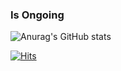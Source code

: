 ### Is Ongoing
![Anurag's GitHub stats](https://github-readme-stats.vercel.app/api?username=j2ong&show_icons=true&theme=radical)

[![Hits](https://hits.seeyoufarm.com/api/count/incr/badge.svg?url=https%3A%2F%2Fgithub.com%2Fwldldlsp%2Fhit-counter&count_bg=%23000000&title_bg=%23000000&icon=aiqfome.svg&icon_color=%23FFFFFF&title=%EB%B0%A9%EB%AC%B8%EC%9E%90&edge_flat=false)](https://hits.seeyoufarm.com)
<!--
[![Solved.ac
프로필](http://mazassumnida.wtf/api/mini/generate_badge?boj=wjd6254)](https://solved.ac/wjd6254) [![Instagram](https://img.shields.io/badge/Instagram-E4405F?style=flat&logo=Instagram&logoColor=white&color=blueviolet)](https://www.instagram.com/_wjdgus/)







Here are some ideas to get you started:

- 🔭 I’m currently working on ...
- 🌱 I’m currently learning ...
- 👯 I’m looking to collaborate on ...
- 🤔 I’m looking for help with ...
- 💬 Ask me about ...
- 📫 How to reach me: ...
- 😄 Pronouns: ...
- ⚡ Fun fact: ...
-->
